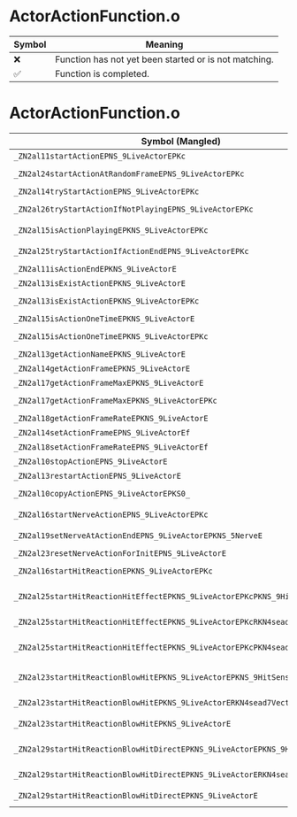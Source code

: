 # ActorActionFunction.o
| Symbol | Meaning 
| ------------- | ------------- 
| :x: | Function has not yet been started or is not matching. 
| :white_check_mark: | Function is completed. 


# ActorActionFunction.o
| Symbol (Mangled) | Symbol (Demangled) | Decompiled? |
| ------------- |  ------------- | ------------- |
| `_ZN2al11startActionEPNS_9LiveActorEPKc` | `al::startAction(al::LiveActor *,char const*)` | :white_check_mark: |
| `_ZN2al24startActionAtRandomFrameEPNS_9LiveActorEPKc` | `al::startActionAtRandomFrame(al::LiveActor *,char const*)` | :white_check_mark: |
| `_ZN2al14tryStartActionEPNS_9LiveActorEPKc` | `al::tryStartAction(al::LiveActor *,char const*)` | :white_check_mark: |
| `_ZN2al26tryStartActionIfNotPlayingEPNS_9LiveActorEPKc` | `al::tryStartActionIfNotPlaying(al::LiveActor *,char const*)` | :white_check_mark: |
| `_ZN2al15isActionPlayingEPKNS_9LiveActorEPKc` | `al::isActionPlaying(al::LiveActor const*,char const*)` | :white_check_mark: |
| `_ZN2al25tryStartActionIfActionEndEPNS_9LiveActorEPKc` | `al::tryStartActionIfActionEnd(al::LiveActor *,char const*)` | :white_check_mark: |
| `_ZN2al11isActionEndEPKNS_9LiveActorE` | `al::isActionEnd(al::LiveActor const*)` | :white_check_mark: |
| `_ZN2al13isExistActionEPKNS_9LiveActorE` | `al::isExistAction(al::LiveActor const*)` | :white_check_mark: |
| `_ZN2al13isExistActionEPKNS_9LiveActorEPKc` | `al::isExistAction(al::LiveActor const*,char const*)` | :white_check_mark: |
| `_ZN2al15isActionOneTimeEPKNS_9LiveActorE` | `al::isActionOneTime(al::LiveActor const*)` | :white_check_mark: |
| `_ZN2al15isActionOneTimeEPKNS_9LiveActorEPKc` | `al::isActionOneTime(al::LiveActor const*,char const*)` | :white_check_mark: |
| `_ZN2al13getActionNameEPKNS_9LiveActorE` | `al::getActionName(al::LiveActor const*)` | :white_check_mark: |
| `_ZN2al14getActionFrameEPKNS_9LiveActorE` | `al::getActionFrame(al::LiveActor const*)` | :white_check_mark: |
| `_ZN2al17getActionFrameMaxEPKNS_9LiveActorE` | `al::getActionFrameMax(al::LiveActor const*)` | :white_check_mark: |
| `_ZN2al17getActionFrameMaxEPKNS_9LiveActorEPKc` | `al::getActionFrameMax(al::LiveActor const*,char const*)` | :white_check_mark: |
| `_ZN2al18getActionFrameRateEPKNS_9LiveActorE` | `al::getActionFrameRate(al::LiveActor const*)` | :white_check_mark: |
| `_ZN2al14setActionFrameEPNS_9LiveActorEf` | `al::setActionFrame(al::LiveActor *,float)` | :white_check_mark: |
| `_ZN2al18setActionFrameRateEPNS_9LiveActorEf` | `al::setActionFrameRate(al::LiveActor *,float)` | :white_check_mark: |
| `_ZN2al10stopActionEPNS_9LiveActorE` | `al::stopAction(al::LiveActor *)` | :white_check_mark: |
| `_ZN2al13restartActionEPNS_9LiveActorE` | `al::restartAction(al::LiveActor *)` | :white_check_mark: |
| `_ZN2al10copyActionEPNS_9LiveActorEPKS0_` | `al::copyAction(al::LiveActor *,al::LiveActor const*)` | :white_check_mark: |
| `_ZN2al16startNerveActionEPNS_9LiveActorEPKc` | `al::startNerveAction(al::LiveActor *,char const*)` | :white_check_mark: |
| `_ZN2al19setNerveAtActionEndEPNS_9LiveActorEPKNS_5NerveE` | `al::setNerveAtActionEnd(al::LiveActor *,al::Nerve const*)` | :white_check_mark: |
| `_ZN2al23resetNerveActionForInitEPNS_9LiveActorE` | `al::resetNerveActionForInit(al::LiveActor *)` | :white_check_mark: |
| `_ZN2al16startHitReactionEPKNS_9LiveActorEPKc` | `al::startHitReaction(al::LiveActor const*,char const*)` | :white_check_mark: |
| `_ZN2al25startHitReactionHitEffectEPKNS_9LiveActorEPKcPKNS_9HitSensorES7_` | `al::startHitReactionHitEffect(al::LiveActor const*,char const*,al::HitSensor const*,al::HitSensor const*)` | :white_check_mark: |
| `_ZN2al25startHitReactionHitEffectEPKNS_9LiveActorEPKcRKN4sead7Vector3IfEE` | `al::startHitReactionHitEffect(al::LiveActor const*,char const*,sead::Vector3<float> const&)` | :white_check_mark: |
| `_ZN2al25startHitReactionHitEffectEPKNS_9LiveActorEPKcPKN4sead8Matrix34IfEE` | `al::startHitReactionHitEffect(al::LiveActor const*,char const*,sead::Matrix34<float> const*)` | :white_check_mark: |
| `_ZN2al23startHitReactionBlowHitEPKNS_9LiveActorEPKNS_9HitSensorES5_` | `al::startHitReactionBlowHit(al::LiveActor const*,al::HitSensor const*,al::HitSensor const*)` | :white_check_mark: |
| `_ZN2al23startHitReactionBlowHitEPKNS_9LiveActorERKN4sead7Vector3IfEE` | `al::startHitReactionBlowHit(al::LiveActor const*,sead::Vector3<float> const&)` | :white_check_mark: |
| `_ZN2al23startHitReactionBlowHitEPKNS_9LiveActorE` | `al::startHitReactionBlowHit(al::LiveActor const*)` | :white_check_mark: |
| `_ZN2al29startHitReactionBlowHitDirectEPKNS_9LiveActorEPKNS_9HitSensorES5_` | `al::startHitReactionBlowHitDirect(al::LiveActor const*,al::HitSensor const*,al::HitSensor const*)` | :white_check_mark: |
| `_ZN2al29startHitReactionBlowHitDirectEPKNS_9LiveActorERKN4sead7Vector3IfEE` | `al::startHitReactionBlowHitDirect(al::LiveActor const*,sead::Vector3<float> const&)` | :white_check_mark: |
| `_ZN2al29startHitReactionBlowHitDirectEPKNS_9LiveActorE` | `al::startHitReactionBlowHitDirect(al::LiveActor const*)` | :white_check_mark: |
